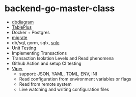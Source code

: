 # backend-go-master-class

- [dbdiagram](https://dbdiagram.io/d/62c410e669be0b672ca1180f) 
- [TablePlus](https://tableplus.com/)
- Docker + Postgres
- [migrate](https://github.com/golang-migrate/migrate)
- db/sql, gorm, sqlx, [sqlc](https://github.com/kyleconroy/sqlc)
- Unit Testing
- Implementing Transactions
- Transaction Isolation Levels and Read phenomena
- Github Action and setup CI testing
- [Viper](https://github.com/spf13/viper)
    - support: JSON, YAML, TOML, ENV, INI
    - Read configuration from environment variables or flags
    - Read from remote system
    - Live watching and writing configuration files